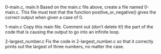 0-main.c, main.h
Based on the main.c file above, create a file named 0-main.c. This file must test that the function positive_or_negative() gives the correct output when given a case of 0.

1-main.c
Copy this main file. Comment out (don’t delete it!) the part of the code that is causing the output to go into an infinite loop.

2-largest_number.c
Fix the code in 2-largest_number.c so that it correctly prints out the largest of three numbers, no matter the case.
